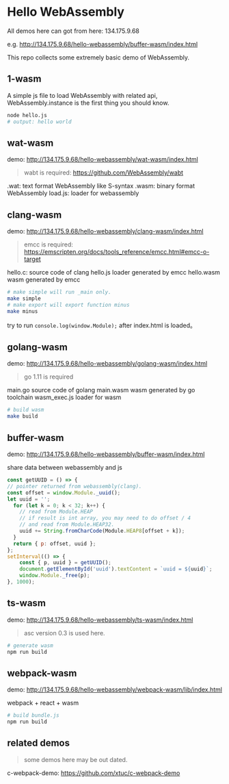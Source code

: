 # Hello WebAssembly

All demos here can got from here: 134.175.9.68

e.g. http://134.175.9.68/hello-webassembly/buffer-wasm/index.html

This repo collects some extremely basic demo of WebAssembly.

## 1-wasm

A simple js file to load WebAssembly with related api, WebAssembly.instance is the first thing you should know.

```bash
node hello.js
# output: hello world
```

## wat-wasm

demo: http://134.175.9.68/hello-webassembly/wat-wasm/index.html

> wabt is required: https://github.com/WebAssembly/wabt

.wat: text format WebAssembly like S-syntax
.wasm: binary format WebAssembly
load.js: loader for webassembly


## clang-wasm

demo: http://134.175.9.68/hello-webassembly/clang-wasm/index.html


> emcc is required: https://emscripten.org/docs/tools_reference/emcc.html#emcc-o-target

hello.c: source code of clang
hello.js loader generated by emcc
hello.wasm wasm generated by emcc

```bash
# make simple will run _main only.
make simple
# make export will export function minus
make minus
```

try to run ```console.log(window.Module);``` after index.html is loaded。

## golang-wasm

demo: http://134.175.9.68/hello-webassembly/golang-wasm/index.html

> go 1.11 is required

main.go source code of golang
main.wasm wasm generated by go toolchain
wasm_exec.js loader for wasm

```bash
# build wasm
make build
```

## buffer-wasm

demo: http://134.175.9.68/hello-webassembly/buffer-wasm/index.html


share data between webassembly and js

```js
const getUUID = () => {
// pointer returned from webassembly(clang).
const offset = window.Module._uuid();
let uuid = '';
  for (let k = 0; k < 32; k++) {
    // read from Module.HEAP
    // if result is int array, you may need to do offset / 4
    // and read from Module.HEAP32.
    uuid += String.fromCharCode(Module.HEAP8[offset + k]);
  }
  return { p: offset, uuid };
};
setInterval(() => {
    const { p, uuid } = getUUID();
    document.getElementById('uuid').textContent = `uuid = ${uuid}`;
    window.Module._free(p);
}, 1000);
```

## ts-wasm

demo: http://134.175.9.68/hello-webassembly/ts-wasm/index.html


> asc version 0.3 is used here.

```bash
# generate wasm
npm run build
```

## webpack-wasm

demo: http://134.175.9.68/hello-webassembly/webpack-wasm/lib/index.html


webpack + react + wasm

```bash
# build bundle.js
npm run build
```

## related demos

> some demos here may be out dated.

c-webpack-demo: https://github.com/xtuc/c-webpack-demo
